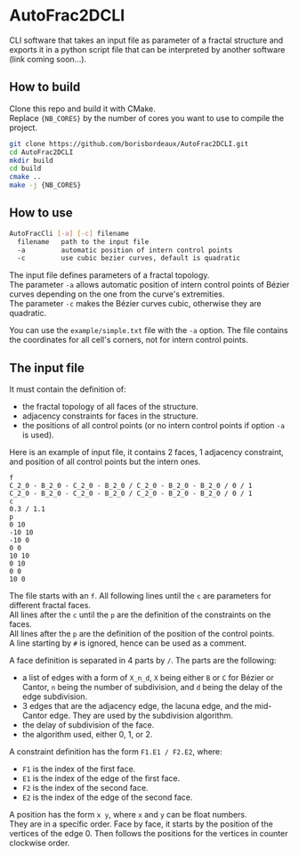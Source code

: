 # AutoFrac2DCLI

CLI software that takes an input file as parameter of a fractal structure and exports it in a python script file that can be interpreted by another software (link coming soon...).

## How to build

Clone this repo and build it with CMake.  
Replace `{NB_CORES}` by the number of cores you want to use to compile the project.

```bash
git clone https://github.com/borisbordeaux/AutoFrac2DCLI.git
cd AutoFrac2DCLI
mkdir build
cd build
cmake ..
make -j {NB_CORES}
```

## How to use

```bash
AutoFracCli [-a] [-c] filename
  filename   path to the input file
  -a         automatic position of intern control points
  -c         use cubic bezier curves, default is quadratic
```

The input file defines parameters of a fractal topology.  
The parameter `-a` allows automatic position of intern control points of Bézier curves depending on the one from the curve's extremities.  
The parameter `-c` makes the Bézier curves cubic, otherwise they are quadratic.

You can use the `example/simple.txt` file with the `-a` option. The file contains the coordinates for all cell's corners, not for intern control points.

## The input file

It must contain the definition of:

- the fractal topology of all faces of the structure.
- adjacency constraints for faces in the structure.
- the positions of all control points (or no intern control points if option `-a` is used).

Here is an example of input file, it contains 2 faces, 1 adjacency constraint, and position of all control points but the intern ones.

```text
f
C_2_0 - B_2_0 - C_2_0 - B_2_0 / C_2_0 - B_2_0 - B_2_0 / 0 / 1
C_2_0 - B_2_0 - C_2_0 - B_2_0 / C_2_0 - B_2_0 - B_2_0 / 0 / 1
c
0.3 / 1.1
p
0 10
-10 10
-10 0
0 0
10 10
0 10
0 0
10 0
```

The file starts with an `f`. All following lines until the `c` are parameters for different fractal faces.  
All lines after the `c` until the `p` are the definition of the constraints on the faces.  
All lines after the `p` are the definition of the position of the control points.  
A line starting by `#` is ignored, hence can be used as a comment.

A face definition is separated in 4 parts by ` / `. The parts are the following:

- a list of edges with a form of `X_n_d`, `X` being either `B` or `C` for Bézier or Cantor, `n` being the number of subdivision, and `d` being the delay of the edge subdivision.
- 3 edges that are the adjacency edge, the lacuna edge, and the mid-Cantor edge. They are used by the subdivision algorithm.
- the delay of subdivision of the face.
- the algorithm used, either 0, 1, or 2.

A constraint definition has the form `F1.E1 / F2.E2`, where:

- `F1` is the index of the first face.
- `E1` is the index of the edge of the first face.
- `F2` is the index of the second face.
- `E2` is the index of the edge of the second face. 

A position has the form `x y`, where `x` and `y` can be float numbers.  
They are in a specific order. Face by face, it starts by the position of the vertices of the edge 0. Then follows the positions for the vertices in counter clockwise order.
